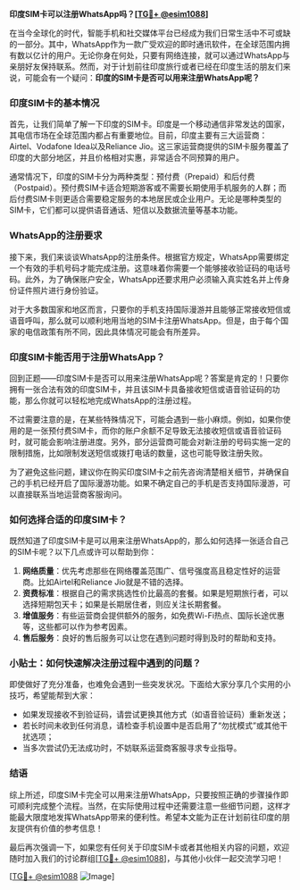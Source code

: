 **印度SIM卡可以注册WhatsApp吗？[[TG💪+ @esim1088](https://t.me/s/esim1088)]**

在当今全球化的时代，智能手机和社交媒体平台已经成为我们日常生活中不可或缺的一部分。其中，WhatsApp作为一款广受欢迎的即时通讯软件，在全球范围内拥有数以亿计的用户。无论你身在何处，只要有网络连接，就可以通过WhatsApp与亲朋好友保持联系。然而，对于计划前往印度旅行或者已经在印度生活的朋友们来说，可能会有一个疑问：**印度的SIM卡是否可以用来注册WhatsApp呢？**

### 印度SIM卡的基本情况

首先，让我们简单了解一下印度的SIM卡。印度是一个移动通信非常发达的国家，其电信市场在全球范围内都占有重要地位。目前，印度主要有三大运营商：Airtel、Vodafone Idea以及Reliance Jio。这三家运营商提供的SIM卡服务覆盖了印度的大部分地区，并且价格相对实惠，非常适合不同预算的用户。

通常情况下，印度的SIM卡分为两种类型：预付费（Prepaid）和后付费（Postpaid）。预付费SIM卡适合短期游客或不需要长期使用手机服务的人群；而后付费SIM卡则更适合需要稳定服务的本地居民或企业用户。无论是哪种类型的SIM卡，它们都可以提供语音通话、短信以及数据流量等基本功能。

### WhatsApp的注册要求

接下来，我们来谈谈WhatsApp的注册条件。根据官方规定，WhatsApp需要绑定一个有效的手机号码才能完成注册。这意味着你需要一个能够接收验证码的电话号码。此外，为了确保账户安全，WhatsApp还要求用户必须输入真实姓名并上传身份证件照片进行身份验证。

对于大多数国家和地区而言，只要你的手机支持国际漫游并且能够正常接收短信或语音呼叫，那么就可以顺利地用当地的SIM卡注册WhatsApp。但是，由于每个国家的电信政策有所不同，因此具体情况可能会有所差异。

### 印度SIM卡能否用于注册WhatsApp？

回到正题——印度SIM卡是否可以用来注册WhatsApp呢？答案是肯定的！只要你拥有一张合法有效的印度SIM卡，并且该SIM卡具备接收短信或语音验证码的功能，那么你就可以轻松地完成WhatsApp的注册过程。

不过需要注意的是，在某些特殊情况下，可能会遇到一些小麻烦。例如，如果你使用的是一张预付费SIM卡，而你的账户余额不足导致无法接收短信或语音验证码时，就可能会影响注册进度。另外，部分运营商可能会对新注册的号码实施一定的限制措施，比如限制发送短信或拨打电话的数量，这也可能导致注册失败。

为了避免这些问题，建议你在购买印度SIM卡之前先咨询清楚相关细节，并确保自己的手机已经开启了国际漫游功能。如果不确定自己的手机是否支持国际漫游，可以直接联系当地运营商客服询问。

### 如何选择合适的印度SIM卡？

既然知道了印度SIM卡是可以用来注册WhatsApp的，那么如何选择一张适合自己的SIM卡呢？以下几点或许可以帮助到你：

1. **网络质量**：优先考虑那些在网络覆盖范围广、信号强度高且稳定性好的运营商。比如Airtel和Reliance Jio就是不错的选择。
2. **资费标准**：根据自己的需求挑选性价比最高的套餐。如果是短期旅行者，可以选择短期包天卡；如果是长期居住者，则应关注长期套餐。
3. **增值服务**：有些运营商会提供额外的服务，如免费Wi-Fi热点、国际长途优惠等，这些都可以作为参考因素。
4. **售后服务**：良好的售后服务可以让您在遇到问题时得到及时的帮助和支持。

### 小贴士：如何快速解决注册过程中遇到的问题？

即使做好了充分准备，也难免会遇到一些突发状况。下面给大家分享几个实用的小技巧，希望能帮到大家：

- 如果发现接收不到验证码，请尝试更换其他方式（如语音验证码）重新发送；
- 若长时间未收到任何消息，请检查手机设置中是否启用了“勿扰模式”或其他干扰选项；
- 当多次尝试仍无法成功时，不妨联系运营商客服寻求专业指导。

### 结语

综上所述，印度SIM卡完全可以用来注册WhatsApp，只要按照正确的步骤操作即可顺利完成整个流程。当然，在实际使用过程中还需要注意一些细节问题，这样才能最大限度地发挥WhatsApp带来的便利性。希望本文能为正在计划前往印度的朋友提供有价值的参考信息！

最后再次强调一下，如果您有任何关于印度SIM卡或者其他相关内容的问题，欢迎随时加入我们的讨论群组[[TG💪+ @esim1088](https://t.me/s/esim1088)]，与其他小伙伴一起交流学习吧！

[[TG💪+ @esim1088](https://t.me/s/esim1088) ![Image](https://i.postimg.cc/4NQfJmqS/Snipaste-2025-05-13-00-14-12.png)]
